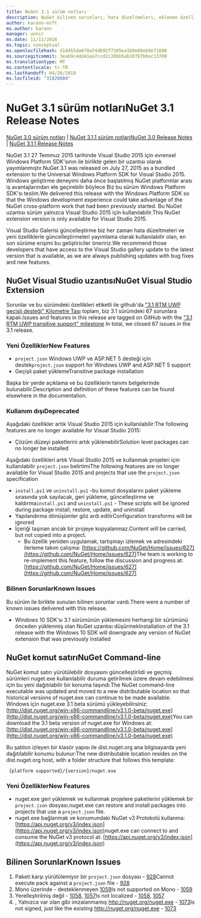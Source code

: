 ```yaml
---
title: NuGet 3.1 sürüm notları
description: NuGet bilinen sorunları, hata düzeltmeleri, eklenen özellikleri ve dcr dahil olmak üzere 3.1 için sürüm notları.
author: karann-msft
ms.author: karann
manager: unnir
ms.date: 11/11/2016
ms.topic: conceptual
ms.openlocfilehash: d14455da6f8af4db92f7105ea1b0e88eb9e71600
ms.sourcegitcommit: 3eab9c4dd41ea7ccd2c28bb5ab16f6fbbec13708
ms.translationtype: MT
ms.contentlocale: tr-TR
ms.lasthandoff: 04/26/2018
ms.locfileid: "31820884"
---
```

# <a name="nuget-31-release-notes"></a><span data-ttu-id="6836b-103">NuGet 3.1 sürüm notları</span><span class="sxs-lookup"><span data-stu-id="6836b-103">NuGet 3.1 Release Notes</span></span>

<span data-ttu-id="6836b-104">[NuGet 3.0 sürüm notları](../release-notes/nuget-3.0.0.md) | [NuGet 3.1.1 sürüm notları](../release-notes/nuget-3.1.1.md)</span><span class="sxs-lookup"><span data-stu-id="6836b-104">[NuGet 3.0 Release Notes](../release-notes/nuget-3.0.0.md) | [NuGet 3.1.1 Release Notes](../release-notes/nuget-3.1.1.md)</span></span>

<span data-ttu-id="6836b-105">NuGet 3.1 27 Temmuz 2015 tarihinde Visual Studio 2015 için evrensel Windows Platform SDK'sının ile birlikte gelen bir uzantısı olarak yayımlanmıştır.</span><span class="sxs-lookup"><span data-stu-id="6836b-105">NuGet 3.1 was released on July 27, 2015 as a bundled extension to the Universal Windows Platform SDK for Visual Studio 2015.</span></span> <span data-ttu-id="6836b-106">Windows geliştirme deneyimi daha önce başlatılmış NuGet platformlar arası iş avantajlarından ele geçirebilir böylece Biz bu sürüm Windows Platform SDK'sı teslim.</span><span class="sxs-lookup"><span data-stu-id="6836b-106">We delivered this release with the Windows Platform SDK so that the Windows development experience could take advantage of the NuGet cross-platform work that had been previously started.</span></span> <span data-ttu-id="6836b-107">Bu NuGet uzantısı sürüm yalnızca Visual Studio 2015 için kullanılabilir.</span><span class="sxs-lookup"><span data-stu-id="6836b-107">This NuGet extension version is only available for Visual Studio 2015.</span></span>

<span data-ttu-id="6836b-108">Visual Studio Galerisi güncelleştirme biz her zaman hata düzeltmeleri ve yeni özelliklerle güncelleştirmeleri yayımlama olarak kullanılabilir olan, en son sürüme erişimi bu geliştiriciler öneririz.</span><span class="sxs-lookup"><span data-stu-id="6836b-108">We recommend those developers that have access to the Visual Studio gallery update to the latest version that is available, as we are always publishing updates with bug fixes and new features.</span></span>

## <a name="nuget-visual-studio-extension"></a><span data-ttu-id="6836b-109">NuGet Visual Studio uzantısı</span><span class="sxs-lookup"><span data-stu-id="6836b-109">NuGet Visual Studio Extension</span></span>

<span data-ttu-id="6836b-110">Sorunlar ve bu sürümdeki özellikleri etiketli ile github'da ["3.1 RTM UWP geçişli desteği" Kilometre Taşı](https://github.com/NuGet/Home/issues?utf8=%E2%9C%93&q=is%3Aclosed+milestone%3A%223.1+RTM+UWP+transitive+support%22+) toplam, biz 3.1 sürümdeki 67 sorunlara kapalı.</span><span class="sxs-lookup"><span data-stu-id="6836b-110">Issues and features in this release are tagged on GitHub with the ["3.1 RTM UWP transitive support" milestone](https://github.com/NuGet/Home/issues?utf8=%E2%9C%93&q=is%3Aclosed+milestone%3A%223.1+RTM+UWP+transitive+support%22+)  In total, we closed 67 issues in the 3.1 release.</span></span>

### <a name="new-features"></a><span data-ttu-id="6836b-111">Yeni Özellikler</span><span class="sxs-lookup"><span data-stu-id="6836b-111">New Features</span></span>

* <span data-ttu-id="6836b-112">`project.json` Windows UWP ve ASP.NET 5 desteği için destek</span><span class="sxs-lookup"><span data-stu-id="6836b-112">`project.json` support for Windows UWP and ASP.NET 5 support</span></span>
* <span data-ttu-id="6836b-113">Geçişli paket yükleme</span><span class="sxs-lookup"><span data-stu-id="6836b-113">Transitive package installation</span></span>

<span data-ttu-id="6836b-114">Başka bir yerde açıklama ve bu özelliklerin tanımı belgelerinde bulunabilir.</span><span class="sxs-lookup"><span data-stu-id="6836b-114">Description and definition of these features can be found elsewhere in the documentation.</span></span>

### <a name="deprecated"></a><span data-ttu-id="6836b-115">Kullanım dışı</span><span class="sxs-lookup"><span data-stu-id="6836b-115">Deprecated</span></span>

<span data-ttu-id="6836b-116">Aşağıdaki özellikler artık Visual Studio 2015 için kullanılabilir:</span><span class="sxs-lookup"><span data-stu-id="6836b-116">The following features are no longer available for Visual Studio 2015:</span></span>

* <span data-ttu-id="6836b-117">Çözüm düzeyi paketlerini artık yüklenebilir</span><span class="sxs-lookup"><span data-stu-id="6836b-117">Solution level packages can no longer be installed</span></span>

<span data-ttu-id="6836b-118">Aşağıdaki özellikleri artık Visual Studio 2015 ve kullanmak projeleri için kullanılabilir `project.json` belirtimi</span><span class="sxs-lookup"><span data-stu-id="6836b-118">The following features are no longer available for Visual Studio 2015 and projects that use the `project.json` specification</span></span>

* <span data-ttu-id="6836b-119">`install.ps1` ve `uninstall.ps1` -bu komut dosyalarını paket yükleme sırasında yok sayılacak, geri yükleme, güncelleştirme ve kaldırma</span><span class="sxs-lookup"><span data-stu-id="6836b-119">`install.ps1` and `uninstall.ps1` - These scripts will be ignored during package install, restore, update, and uninstall</span></span>
* <span data-ttu-id="6836b-120">Yapılandırma dönüşümler göz ardı edilir</span><span class="sxs-lookup"><span data-stu-id="6836b-120">Configuration transforms will be ignored</span></span>
* <span data-ttu-id="6836b-121">İçeriği taşınan ancak bir projeye kopyalanmaz.</span><span class="sxs-lookup"><span data-stu-id="6836b-121">Content will be carried, but not copied into a project.</span></span>
    * <span data-ttu-id="6836b-122">Bu özellik yeniden uygulamak, tartışmayı izlemek ve adresindeki ilerleme takım çalışma: [https://github.com/NuGet/Home/issues/627](https://github.com/NuGet/Home/issues/627)</span><span class="sxs-lookup"><span data-stu-id="6836b-122">The team is working to re-implement this feature, follow the discussion and progress at: [https://github.com/NuGet/Home/issues/627](https://github.com/NuGet/Home/issues/627)</span></span>


### <a name="known-issues"></a><span data-ttu-id="6836b-123">Bilinen Sorunlar</span><span class="sxs-lookup"><span data-stu-id="6836b-123">Known Issues</span></span>

<span data-ttu-id="6836b-124">Bu sürüm ile birlikte sunulan bilinen sorunlar vardı.</span><span class="sxs-lookup"><span data-stu-id="6836b-124">There were a number of known issues delivered with this release.</span></span>

* <span data-ttu-id="6836b-125">Windows 10 SDK'sı 3.1 sürümünün yüklemesini herhangi bir sürümünü önceden yüklenmiş olan NuGet uzantısı düşürmek</span><span class="sxs-lookup"><span data-stu-id="6836b-125">Installation of the 3.1 release with the Windows 10 SDK will downgrade any version of NuGet extension that was previously installed</span></span>

## <a name="nuget-command-line"></a><span data-ttu-id="6836b-126">NuGet komut satırı</span><span class="sxs-lookup"><span data-stu-id="6836b-126">NuGet Command-line</span></span>

<span data-ttu-id="6836b-127">NuGet komut satırı yürütülebilir dosyasını güncelleştirildi ve geçmiş sürümleri nuget.exe kullanılabilir duruma getirilmek üzere devam edebilmesi için bu yeni dağıtılabilir bir konuma taşındı.</span><span class="sxs-lookup"><span data-stu-id="6836b-127">The NuGet command-line executable was updated and moved to a new distributable location so that historical versions of nuget.exe can continue to be made available.</span></span>  <span data-ttu-id="6836b-128">Windows için nuget.exe 3.1 beta sürümü yükleyebilirsiniz: [http://dist.nuget.org/win-x86-commandline/v3.1.0-beta/nuget.exe](http://dist.nuget.org/win-x86-commandline/v3.1.0-beta/nuget.exe)</span><span class="sxs-lookup"><span data-stu-id="6836b-128">You can download the 3.1 beta version of nuget.exe for Windows at: [http://dist.nuget.org/win-x86-commandline/v3.1.0-beta/nuget.exe](http://dist.nuget.org/win-x86-commandline/v3.1.0-beta/nuget.exe)</span></span>

<span data-ttu-id="6836b-129">Bu şablon izleyen bir klasör yapısı ile dist.nuget.org ana bilgisayarda yeni dağıtılabilir konumu bulunur:</span><span class="sxs-lookup"><span data-stu-id="6836b-129">The new distributable location resides on the dist.nuget.org host, with a folder structure that follows this template:</span></span>

     {platform supported}/{version}/nuget.exe

### <a name="new-features"></a><span data-ttu-id="6836b-130">Yeni Özellikler</span><span class="sxs-lookup"><span data-stu-id="6836b-130">New Features</span></span>

* <span data-ttu-id="6836b-131">nuget.exe geri yüklemek ve kullanmak projelere paketlerini yüklemek bir `project.json` dosyası.</span><span class="sxs-lookup"><span data-stu-id="6836b-131">nuget.exe can restore and install packages into projects that use a `project.json` file.</span></span>
* <span data-ttu-id="6836b-132">nuget.exe bağlanmak ve konumundaki NuGet v3 Protokolü kullanma: [https://api.nuget.org/v3/index.json](https://api.nuget.org/v3/index.json)</span><span class="sxs-lookup"><span data-stu-id="6836b-132">nuget.exe can connect to and consume the NuGet v3 protocol at: [https://api.nuget.org/v3/index.json](https://api.nuget.org/v3/index.json)</span></span>

## <a name="known-issues"></a><span data-ttu-id="6836b-133">Bilinen Sorunlar</span><span class="sxs-lookup"><span data-stu-id="6836b-133">Known Issues</span></span> ##

1.    <span data-ttu-id="6836b-134">Paketi karşı yürütülemiyor bir `project.json` dosyası - [928](https://github.com/NuGet/Home/issues/928)</span><span class="sxs-lookup"><span data-stu-id="6836b-134">Cannot execute pack against a `project.json` file - [928](https://github.com/NuGet/Home/issues/928)</span></span>
2.    <span data-ttu-id="6836b-135">Mono üzerinde - desteklenmeyen [1059](https://github.com/NuGet/Home/issues/1059)</span><span class="sxs-lookup"><span data-stu-id="6836b-135">Is not supported on Mono - [1059](https://github.com/NuGet/Home/issues/1059)</span></span>
3.    <span data-ttu-id="6836b-136">Yerelleştirilmiş değil - [1058](https://github.com/NuGet/Home/issues/1058), [1057](https://github.com/NuGet/Home/issues/1057)</span><span class="sxs-lookup"><span data-stu-id="6836b-136">Is not localized - [1058](https://github.com/NuGet/Home/issues/1058),   [1057](https://github.com/NuGet/Home/issues/1057)</span></span>
4.    <span data-ttu-id="6836b-137">, Yalnızca var olan gibi imzalanmamış http://nuget.org/nuget.exe - [1073](https://github.com/NuGet/Home/issues/1073)</span><span class="sxs-lookup"><span data-stu-id="6836b-137">Is not signed, just like the existing http://nuget.org/nuget.exe - [1073](https://github.com/NuGet/Home/issues/1073)</span></span>
